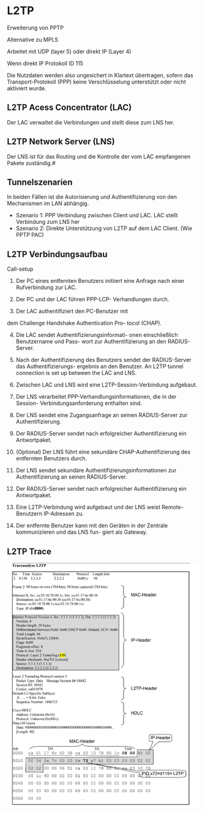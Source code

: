 # L2TP

Erweiterung von PPTP

Alternative zu MPLS

Arbeitet mit UDP (layer 5) oder direkt IP (Layer 4)

Wenn direkt IP Protokoll ID 115

Die Nutzdaten werden also ungesichert in Klartext übertragen, sofern das Transport-Protokoll (PPP) keine
Verschlüsselung unterstützt oder nicht aktiviert wurde.

## L2TP Acess Concentrator (LAC)

Der LAC verwaltet die Verbindungen und stellt diese zum LNS her.

## L2TP Network Server (LNS)

Der LNS ist für das Routing und die Kontrolle der vom LAC empfangenen Pakete zuständig.#

## Tunnelszenarien
In beiden Fällen ist die Autorisierung und Authentifizierung von den Mechanismen im LAN abhängig.


-  Szenario 1: PPP Verbindung zwischen Client und LAC. LAC stellt Verbindung zum LNS her
-  Szenario 2: Direkte Unterstützung von L2TP auf dem LAC Client. (Wie PPTP PAC)


## L2TP Verbindungsaufbau

Call-setup
1. Der PC eines entfernten Benutzers initiiert
eine Anfrage nach einer Rufverbindung zur
LAC.

2. Der PC und der LAC führen PPP-LCP-
Verhandlungen durch.

3. Der LAC authentifiziert den PC-Benutzer mit

dem Challenge Handshake Authentication Pro-
tocol (CHAP).

4. Die LAC sendet Authentifizierungsinformati-
onen einschließlich Benutzername und Pass-
wort zur Authentifizierung an den RADIUS-
Server.

5. Nach der Authentifizierung des Benutzers sendet der RADIUS-Server das Authentifizierungs-
ergebnis an den Benutzer. An L2TP tunnel connection is set up between the LAC and LNS.

6. Zwischen LAC und LNS wird eine L2TP-Session-Verbindung aufgebaut.

7. Der LNS verarbeitet PPP-Verhandlungsinformationen, die in der Session-
Verbindungsanforderung enthalten sind.

8. Der LNS sendet eine Zugangsanfrage an seinen RADIUS-Server zur Authentifizierung.
9. Der RADIUS-Server sendet nach erfolgreicher Authentifizierung ein Antwortpaket.
10. (Optional) Der LNS führt eine sekundäre CHAP-Authentifizierung des entfernten Benutzers
durch.
11. Der LNS sendet sekundäre Authentifizierungsinformationen zur Authentifizierung an seinen
RADIUS-Server.
12. Der RADIUS-Server sendet nach erfolgreicher Authentifizierung ein Antwortpaket.
13. Eine L2TP-Verbindung wird aufgebaut und der LNS weist Remote-Benutzern IP-Adressen zu.

14. Der entfernte Benutzer kann mit den Geräten in der Zentrale kommunizieren und das LNS fun-
giert als Gateway.

## L2TP Trace

![image](../assets/l2tp.png)